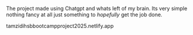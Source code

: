 The project made using Chatgpt and whats left of my brain. Its very simple nothing fancy at all just something to *hopefully* get the job done. 

tamzidihsbbootcampproject2025.netlify.app
